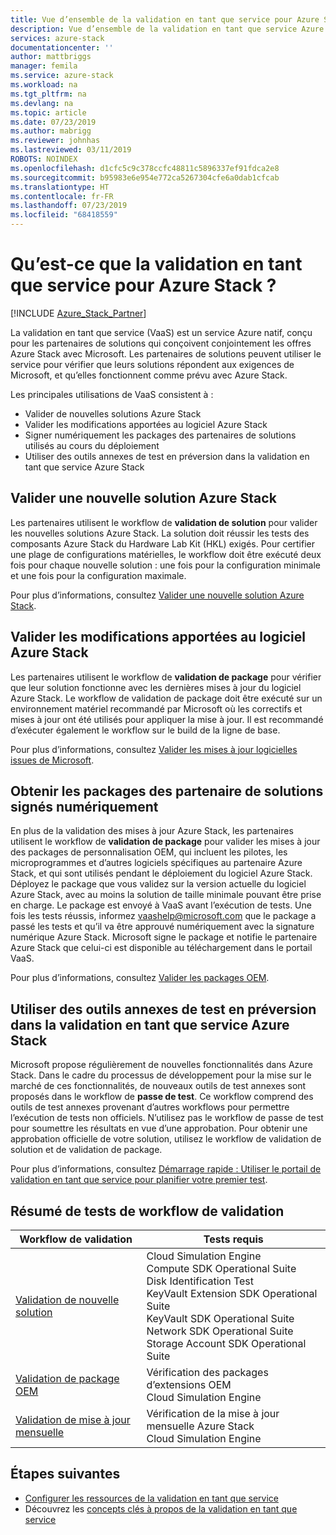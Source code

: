 ```yaml
---
title: Vue d’ensemble de la validation en tant que service pour Azure Stack | Microsoft Docs
description: Vue d’ensemble de la validation en tant que service Azure Stack.
services: azure-stack
documentationcenter: ''
author: mattbriggs
manager: femila
ms.service: azure-stack
ms.workload: na
ms.tgt_pltfrm: na
ms.devlang: na
ms.topic: article
ms.date: 07/23/2019
ms.author: mabrigg
ms.reviewer: johnhas
ms.lastreviewed: 03/11/2019
ROBOTS: NOINDEX
ms.openlocfilehash: d1cfc5c9c378ccfc48811c5896337ef91fdca2e8
ms.sourcegitcommit: b95983e6e954e772ca5267304cfe6a0dab1cfcab
ms.translationtype: HT
ms.contentlocale: fr-FR
ms.lasthandoff: 07/23/2019
ms.locfileid: "68418559"
---
```

# <a name="what-is-validation-as-a-service-for-azure-stack"></a>Qu’est-ce que la validation en tant que service pour Azure Stack ?

[!INCLUDE [Azure_Stack_Partner](./includes/azure-stack-partner-appliesto.md)]

La validation en tant que service (VaaS) est un service Azure natif, conçu pour les partenaires de solutions qui conçoivent conjointement les offres Azure Stack avec Microsoft. Les partenaires de solutions peuvent utiliser le service pour vérifier que leurs solutions répondent aux exigences de Microsoft, et qu’elles fonctionnent comme prévu avec Azure Stack.

Les principales utilisations de VaaS consistent à :

- Valider de nouvelles solutions Azure Stack
- Valider les modifications apportées au logiciel Azure Stack
- Signer numériquement les packages des partenaires de solutions utilisés au cours du déploiement
- Utiliser des outils annexes de test en préversion dans la validation en tant que service Azure Stack

## <a name="validate-a-new-azure-stack-solution"></a>Valider une nouvelle solution Azure Stack

Les partenaires utilisent le workflow de **validation de solution** pour valider les nouvelles solutions Azure Stack. La solution doit réussir les tests des composants Azure Stack du Hardware Lab Kit (HKL) exigés. Pour certifier une plage de configurations matérielles, le workflow doit être exécuté deux fois pour chaque nouvelle solution : une fois pour la configuration minimale et une fois pour la configuration maximale.

Pour plus d’informations, consultez [Valider une nouvelle solution Azure Stack](azure-stack-vaas-validate-solution-new.md).

## <a name="validate-changes-to-the-azure-stack-software"></a>Valider les modifications apportées au logiciel Azure Stack

Les partenaires utilisent le workflow de **validation de package** pour vérifier que leur solution fonctionne avec les dernières mises à jour du logiciel Azure Stack. Le workflow de validation de package doit être exécuté sur un environnement matériel recommandé par Microsoft où les correctifs et mises à jour ont été utilisés pour appliquer la mise à jour. Il est recommandé d’exécuter également le workflow sur le build de la ligne de base.

Pour plus d’informations, consultez [Valider les mises à jour logicielles issues de Microsoft](azure-stack-vaas-validate-microsoft-updates.md).

## <a name="get-digitally-signed-solution-partner-packages"></a>Obtenir les packages des partenaire de solutions signés numériquement

En plus de la validation des mises à jour Azure Stack, les partenaires utilisent le workflow de **validation de package** pour valider les mises à jour des packages de personnalisation OEM, qui incluent les pilotes, les microprogrammes et d’autres logiciels spécifiques au partenaire Azure Stack, et qui sont utilisés pendant le déploiement du logiciel Azure Stack. Déployez le package que vous validez sur la version actuelle du logiciel Azure Stack, avec au moins la solution de taille minimale pouvant être prise en charge. Le package est envoyé à VaaS avant l’exécution de tests. Une fois les tests réussis, informez [vaashelp@microsoft.com](mailto:vaashelp@microsoft.com) que le package a passé les tests et qu’il va être approuvé numériquement avec la signature numérique Azure Stack. Microsoft signe le package et notifie le partenaire Azure Stack que celui-ci est disponible au téléchargement dans le portail VaaS.

Pour plus d’informations, consultez [Valider les packages OEM](azure-stack-vaas-validate-oem-package.md).

## <a name="preview-vaas-test-collateral"></a>Utiliser des outils annexes de test en préversion dans la validation en tant que service Azure Stack

Microsoft propose régulièrement de nouvelles fonctionnalités dans Azure Stack. Dans le cadre du processus de développement pour la mise sur le marché de ces fonctionnalités, de nouveaux outils de test annexes sont proposés dans le workflow de **passe de test**. Ce workflow comprend des outils de test annexes provenant d’autres workflows pour permettre l’exécution de tests non officiels. N’utilisez pas le workflow de passe de test pour soumettre les résultats en vue d’une approbation. Pour obtenir une approbation officielle de votre solution, utilisez le workflow de validation de solution et de validation de package.

Pour plus d’informations, consultez [Démarrage rapide : Utiliser le portail de validation en tant que service pour planifier votre premier test](azure-stack-vaas-schedule-test-pass.md).

## <a name="validation-workflow-tests-summary"></a>Résumé de tests de workflow de validation

| Workflow de validation | Tests requis |
|----|------------|
| [Validation de nouvelle solution](azure-stack-vaas-validate-solution-new.md) | Cloud Simulation Engine<br>Compute SDK Operational Suite<br>Disk Identification Test<br>KeyVault Extension SDK Operational Suite<br>KeyVault SDK Operational Suite<br>Network SDK Operational Suite<br>Storage Account SDK Operational Suite<br> |
| [Validation de package OEM](azure-stack-vaas-validate-oem-package.md) | Vérification des packages d’extensions OEM<br>Cloud Simulation Engine |
| [Validation de mise à jour mensuelle](azure-stack-vaas-validate-microsoft-updates.md) | Vérification de la mise à jour mensuelle Azure Stack<br>Cloud Simulation Engine<br> |

## <a name="next-steps"></a>Étapes suivantes

- [Configurer les ressources de la validation en tant que service](azure-stack-vaas-set-up-resources.md)
- Découvrez les [concepts clés à propos de la validation en tant que service](azure-stack-vaas-key-concepts.md)
